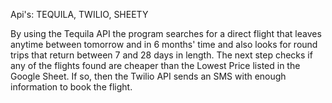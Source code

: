 Api's:
TEQUILA,
TWILIO,
SHEETY

By using the Tequila API the program searches for a direct flight that leaves anytime between tomorrow and in 6 months' time and also looks for round trips that return between 7 and 28 days in length.
The next step checks if any of the flights found are cheaper than the Lowest Price listed in the Google Sheet. If so, then the Twilio API sends an SMS with enough information to book the flight.
